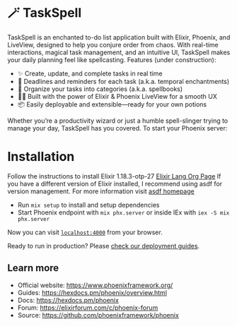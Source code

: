 # 🪄 TaskSpell

TaskSpell is an enchanted to-do list application built with Elixir, Phoenix, and LiveView, designed to help you conjure order from chaos. With real-time interactions, magical task management, and an intuitive UI, TaskSpell makes your daily planning feel like spellcasting.
Features (under construction):
  * ✨ Create, update, and complete tasks in real time
  * 🔮 Deadlines and reminders for each task (a.k.a. temporal enchantments)
  * 📜 Organize your tasks into categories (a.k.a. spellbooks)
  * 🧙‍♂️ Built with the power of Elixir & Phoenix LiveView for a smooth UX
  * 📦 Easily deployable and extensible—ready for your own potions

Whether you’re a productivity wizard or just a humble spell-slinger trying to manage your day, TaskSpell has you covered.
To start your Phoenix server:

# Installation 
  Follow the instructions to install Elixir 1.18.3-otp-27 [Elixir Lang Org Page](https://elixir-lang.org/install.html) 
  If you have a different version of Elixir installed, I recommend using asdf for version management. 
  For more information visit [asdf homepage](https://asdf-vm.com/guide/getting-started.html)

  * Run `mix setup` to install and setup dependencies
  * Start Phoenix endpoint with `mix phx.server` or inside IEx with `iex -S mix phx.server`

Now you can visit [`localhost:4000`](http://localhost:4000) from your browser.

Ready to run in production? Please [check our deployment guides](https://hexdocs.pm/phoenix/deployment.html).

## Learn more

  * Official website: https://www.phoenixframework.org/
  * Guides: https://hexdocs.pm/phoenix/overview.html
  * Docs: https://hexdocs.pm/phoenix
  * Forum: https://elixirforum.com/c/phoenix-forum
  * Source: https://github.com/phoenixframework/phoenix
